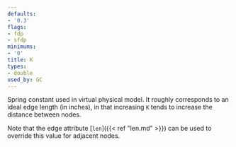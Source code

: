 ```yaml
---
defaults:
- '0.3'
flags:
- fdp
- sfdp
minimums:
- '0'
title: K
types:
- double
used_by: GC
---
```

Spring constant used in virtual physical model. It roughly corresponds
to an ideal edge length (in inches), in that increasing `K` tends to
increase the distance between nodes.

Note that the edge attribute [`len`]({{< ref "len.md" >}}) can be used to
override this value for adjacent nodes.
